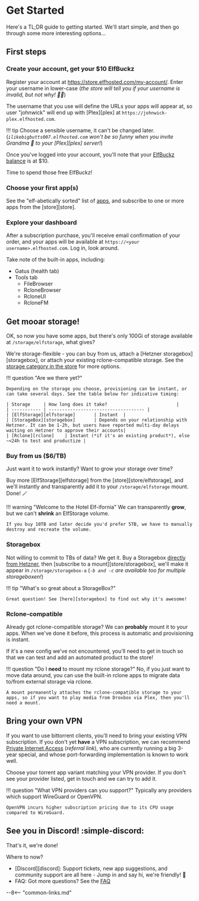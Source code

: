 # Get Started

Here's a TL;DR guide to getting started. We'll start simple, and then go through some more interesting options...

## First steps

### Create your account, get your $10 ElfBuckz

Register your account at https://store.elfhosted.com/my-account/. Enter your username in lower-case (*the store will tell you if your username is invalid, but not why! :man_facepalming:*)

The username that you use will define the URLs your apps will appear at, so user "johnwick" will end up with [Plex][plex] at `https://johnwick-plex.elfhosted.com`. 

!!! tip
    Choose a sensible username, it can't be changed later. (*`ilikebigbutts007.elfhosted.com` won't be so funny when you invite Grandma :older_woman: to your [Plex][plex] server!*)

Once you've logged into your account, you'll note that your [ElfBuckz balance](https://store.elfhosted.com/my-account/account-funds/) is at $10. 

Time to spend those free ElfBuckz!

### Choose your first app(s)

See the "elf-abetically sorted" list of [apps](/apps/), and subscribe to one or more apps from the [store][store].

### Explore your dashboard

After a subscription purchase, you'll receive email confirmation of your order, and your apps will be available at `https://<your username>.elfhosted.com`. Log in, look around.

Take note of the built-in apps, including:

* Gatus (health tab)
* Tools tab
    * FileBrowser
    * RcloneBrowser
    * RcloneUI
    * RcloneFM

## Get mooar storage!

OK, so now you have some apps, but there's only 100Gi of storage available at `/storage/elfstorage`, what gives?

We're storage-flexible - you can buy from us, attach a [Hetzner storagebox][storagebox], or attach your existing rclone-compatible storage. See the [storage category in the store](https://store.elfhosted.com/product-category/storage/) for more options.

!!! question "Are we there yet?"

    Depending on the storage you choose, provisioning can be instant, or can take several days. See the table below for indicative timing:

    | Storage     | How long does it take?                          |
    | ----------- | ------------------------------------ |
    | [ElfStorage][elfstorage]       | Instant  |
    | [StorageBox][storagebox]       | Depends on your relationship with Hetzner. It can be 1-2h, but users have reported multi-day delays waiting on Hetzner to approve their accounts|
    | [Rclone][rclone]    | Instant (*if it's an existing product*), else ~<24h to test and productize |

### Buy from us ($6/TB)

Just want it to work instantly? Want to grow your storage over time?

Buy more [ElfStorage][elfstorage] from the [store][store/elfstorage], and we'll instantly and transparently add it to your `/storage/elfstorage` mount. Done! :magic_wand:

!!! warning "Welcome to the Hotel Elf-ifornia"
    We can transparently **grow**, but we can't **shrink** an ElfStorage volume. 
    
    If you buy 10TB and later decide you'd prefer 5TB, we have to manually destroy and recreate the volume.

### Storagebox

Not willing to commit to TBs of data? We get it. Buy a Storagebox [directly from Hetzner](https://www.hetzner.com/storage/storage-box), then [subscribe to a mount][store/storagebox], we'll make it appear in `/storage/storagebox-a` (*`-b and -c` are available too for multiple storageboxen!*)

!!! tip "What's so great about a StorageBox?"

    Great question! See [here][storagebox] to find out why it's awesome!

### Rclone-compatible

Already got rclone-compatible storage? We can **probably** mount it to your apps. When we've done it before, this process is automatic and provisioning is instant. 

If it's a new config we've not encountered, you'll need to get in touch so that we can test and add an automated product to the store!

!!! question "Do I **need** to mount my rclone storage?"
    No, if you just want to move data around, you can use the built-in rclone apps to migrate data to/from external storage via rclone.
    
    A mount permanently attaches the rclone-compatible storage to your apps, so if you want to play media from Droxbox via Plex, then you'll need a mount.

## Bring your own VPN

If you want to use bittorrent clients, you'll need to bring your existing VPN subscription. If you don't yet **have** a VPN subscription, we can recommend [Private Internet Access](https://www.privateinternetaccess.com/pages/buy-a-vpn/1218buyavpn?invite=U2FsdGVkX18CE8WQvq-yt5OJ9UFpALCzci2Oz_px1uA%2CGuAfcPbAeh-UmP4KJ2uroADgSdY) (*referral link*), who are currently running a big 3-year special, and whose port-forwarding implementation is known to work well. 

Choose your torrent app variant matching your VPN provider. If you don't see your provider listed, get in touch and we can try to add it.

!!! question "What VPN providers can you support?"
    Typically any providers which support WireGuard or OpenVPN.
    
    OpenVPN incurs higher subscription pricing due to its CPU usage compared to WireGuard.

## See you in Discord! :simple-discord:

That's it, we're done!

Where to now?

* [Discord][discord]: Support tickets, new app suggestions, and community support are all here - Jump in and say hi, we're friendly! :wave:
* FAQ: Got more questions? See the [FAQ](/faq/)

--8<-- "common-links.md"
